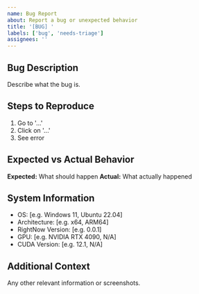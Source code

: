 ```yaml
---
name: Bug Report
about: Report a bug or unexpected behavior
title: '[BUG] '
labels: ['bug', 'needs-triage']
assignees: ''
---
```


## Bug Description

Describe what the bug is.

## Steps to Reproduce

1. Go to '...'
2. Click on '...'
3. See error

## Expected vs Actual Behavior

**Expected:** What should happen
**Actual:** What actually happened

## System Information

- OS: [e.g. Windows 11, Ubuntu 22.04]
- Architecture: [e.g. x64, ARM64] 
- RightNow Version: [e.g. 0.0.1]
- GPU: [e.g. NVIDIA RTX 4090, N/A]
- CUDA Version: [e.g. 12.1, N/A]

## Additional Context

Any other relevant information or screenshots.